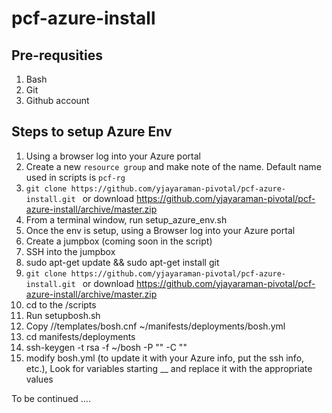# pcf-azure-install

## Pre-requsities
1. Bash 
2. Git
3. Github account


## Steps to setup Azure Env
1. Using a browser log into your Azure portal
2. Create a new `resource group` and make note of the name. Default name used in scripts is `pcf-rg`
3. `git clone https://github.com/yjayaraman-pivotal/pcf-azure-install.git ` or download https://github.com/yjayaraman-pivotal/pcf-azure-install/archive/master.zip
3. From a terminal window, run setup_azure_env.sh
4. Once the env is setup, using a Browser log into your Azure portal
5. Create a jumpbox (coming soon in the script)
6. SSH into the jumpbox
7. sudo apt-get update && sudo apt-get install git
8. `git clone https://github.com/yjayaraman-pivotal/pcf-azure-install.git ` or download https://github.com/yjayaraman-pivotal/pcf-azure-install/archive/master.zip
9. cd to the <checkout directory>/scripts
10. Run setupbosh.sh
11. Copy <checkout directory>//templates/bosh.cnf ~/manifests/deployments/bosh.yml
12. cd manifests/deployments
13. ssh-keygen -t rsa -f ~/bosh -P "" -C ""
13. modify bosh.yml (to update it with your Azure info, put the ssh info, etc.), Look for variables starting __ and replace it with the appropriate values


To be continued ....



